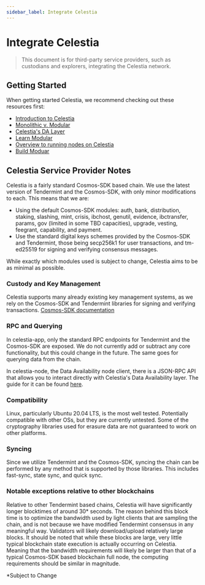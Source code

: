 ```yaml
---
sidebar_label: Integrate Celestia
---
```


# Integrate Celestia

> This document is for third-party service providers, such as custodians and
> explorers, integrating the Celestia network.

## Getting Started

When getting started Celestia, we recommend checking out these resources first:

- [Introduction to Celestia](../concepts/how-celestia-works/introduction)
- [Monolithic v. Modular](../concepts/how-celestia-works/monolithic-vs-modular)
- [Celestia's DA Layer](../concepts/how-celestia-works/data-availability-layer)
- [Learn Modular](https://celestia.org/learn/)
- [Overview to running nodes on Celestia](../nodes/overview)
- [Build Moduar](../developers/build-modular.md)

## Celestia Service Provider Notes

Celestia is a fairly standard Cosmos-SDK based chain. We use the latest version
of Tendermint and the Cosmos-SDK, with only minor modifications to each. This
means that we are:

- Using the default Cosmos-SDK modules: auth, bank, distribution, staking,
slashing, mint, crisis, ibchost, genutil, evidence, ibctransfer, params, gov
(limited in some TBD capacities), upgrade, vesting, feegrant, capability, and
payment.
- Use the standard digital keys schemes provided by the Cosmos-SDK and
Tendermint, those being secp256k1 for user transactions, and tm-ed25519 for
signing and verifying consensus messages.

While exactly which modules used is subject to change, Celestia aims to be as
minimal as possible.

### Custody and Key Management

Celestia supports many already existing key management systems, as we rely on
the Cosmos-SDK and Tendermint libraries for signing and verifying transactions.
[Cosmos-SDK documentation](https://docs.cosmos.network/master/basics/accounts.html#keys-accounts-addresses-and-signatures)

### RPC and Querying

In celestia-app, only the standard RPC endpoints for Tendermint and the
Cosmos-SDK are exposed. We do not currently add or subtract any core
functionality, but this could change in the future. The same goes for querying
data from the chain.

In celestia-node, the Data Availability node client, there is a JSON-RPC API
that allows you to interact directly with Celestia's Data Availability layer.
The guide for it can be found [here](https://docs.celestia.org/developers/node-tutorial).

### Compatibility

Linux, particularly Ubuntu 20.04 LTS, is the most well tested. Potentially
compatible with other OSs, but they are currently untested. Some of the
cryptography libraries used for erasure data are not guaranteed to work on
other platforms.

### Syncing

Since we utilize Tendermint and the Cosmos-SDK, syncing the chain can be
performed by any method that is supported by those libraries. This includes
fast-sync, state sync, and quick sync.

### Notable exceptions relative to other blockchains

Relative to other Tendermint based chains, Celestia will have significantly
longer blocktimes of around 30* seconds. The reason behind this block time is to
optimize the bandwidth used by light clients that are sampling the chain, and
is not because we have modified Tendermint consensus in any meaningful way.
Validators will likely download/upload relatively large blocks. It should be
noted that while these blocks are large, very little typical blockchain state
execution is actually occurring on Celestia. Meaning that the bandwidth
requirements will likely be larger than that of a typical Cosmos-SDK based
blockchain full node, the computing requirements should be similar in
magnitude.

*Subject to Change
